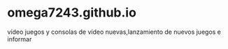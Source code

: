 # omega7243.github.io
vídeo juegos y consolas de vídeo nuevas,lanzamiento de nuevos juegos e informar 
